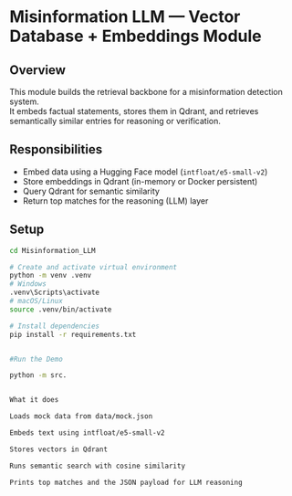 # Misinformation LLM — Vector Database + Embeddings Module

## Overview
This module builds the retrieval backbone for a misinformation detection system.  
It embeds factual statements, stores them in Qdrant, and retrieves semantically similar entries for reasoning or verification.

## Responsibilities
- Embed data using a Hugging Face model (`intfloat/e5-small-v2`)
- Store embeddings in Qdrant (in-memory or Docker persistent)
- Query Qdrant for semantic similarity
- Return top matches for the reasoning (LLM) layer

## Setup
```bash
cd Misinformation_LLM

# Create and activate virtual environment
python -m venv .venv
# Windows
.venv\Scripts\activate
# macOS/Linux
source .venv/bin/activate

# Install dependencies
pip install -r requirements.txt


#Run the Demo

python -m src.


What it does

Loads mock data from data/mock.json

Embeds text using intfloat/e5-small-v2

Stores vectors in Qdrant

Runs semantic search with cosine similarity

Prints top matches and the JSON payload for LLM reasoning